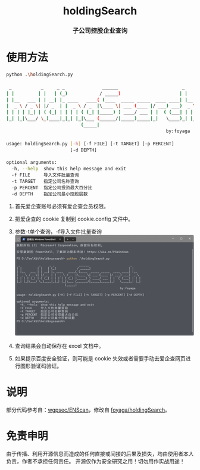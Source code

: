 <h1 align="center">holdingSearch</h1>
<h3 align="center">子公司控股企业查询</h3>


# 使用方法

```bash
python .\holdingSearch.py

 _           _     _ _              ______                        _     
| |         | |   | (_)            / _____)                      | |    
| |__   ___ | | __| |_ ____   ____( (____  _____ _____  ____ ____| |__  
|  _ \ / _ \| |/ _  | |  _ \ / _  |\____ \| ___ (____ |/ ___) ___)  _ \ 
| | | | |_| | ( (_| | | | | ( (_| |_____) ) ____/ ___ | |  ( (___| | | |
|_| |_|\___/ \_)____|_|_| |_|\___ (______/|_____)_____|_|   \____)_| |_|
                            (_____|                                     
                                                            by:foyaga
        
usage: holdingSearch.py [-h] [-f FILE] [-t TARGET] [-p PERCENT]      
                        [-d DEPTH]

optional arguments:
  -h, --help  show this help message and exit
  -f FILE     导入文件批量查询
  -t TARGET   指定公司名称查询
  -p PERCENT  指定公司投资最大百分比
  -d DEPTH    指定公司最小控股层数
```

1. 首先爱企查账号必须有爱企查会员权限。

2. 把爱企查的 cookie 复制到 cookie.config 文件中。

3. 参数-t单个查询，-f导入文件批量查询 ![](./assets/image2.png)

4. 查询结果会自动保存在 excel 文档中。

5. 如果提示百度安全验证，则可能是 cookie 失效或者需要手动去爱企查网页进行图形验证码验证。

# 说明

部分代码参考自：[wgpsec/ENScan](https://github.com/wgpsec/ENScan)，修改自 [foyaga/holdingSearch](https://github.com/foyaga/holdingSearch)。

# 免责申明

由于传播、利用开源信息而造成的任何直接或间接的后果及损失，均由使用者本人负责，作者不承担任何责任。 开源仅作为安全研究之用！切勿用作实战用途！
